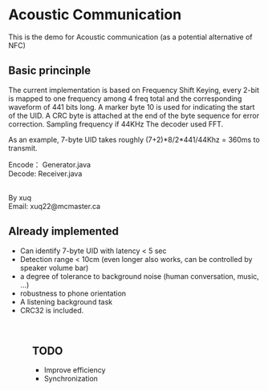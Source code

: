 Acoustic Communication
========
<p>This is the demo for Acoustic communication (as a potential alternative of NFC)</p>

<h2>Basic princinple</h2>
<p>
The current implementation is based on Frequency Shift Keying, every 2-bit is mapped to one frequency 
among 4 freq total and the corresponding waveform of 441 bits long. A marker byte 10 is used for indicating
the start of the UID. A CRC byte is attached at the end of the byte sequence for error correction. 
Sampling frequency if 44KHz The decoder used FFT.
</p>
<p>As an example, 7-byte UID takes roughly (7+2)*8/2*441/44Khz = 360ms to transmit. </p>

</p>
Encode： Generator.java
<br/>
Decode: Receiver.java
</p>
<br/>
By xuq
<br/>
Email: xuq22@mcmaster.ca
<br>

<h2>Already implemented</h2>
<ul>
<li> Can identify 7-byte UID with latency < 5 sec </li>

<li> Detection range < 10cm (even longer also works, can be controlled by speaker volume bar)</li>

<li> a degree of tolerance to background noise (human conversation, music, …)</li>

<li> robustness to phone orientation</li>

<li> A listening background task</li>

<li> CRC32 is included.</li>
<ul>
<br/>
<h2>TODO</h2>
<ul>
<li>Improve efficiency</li>
<li>Synchronization</li>
</ul>
